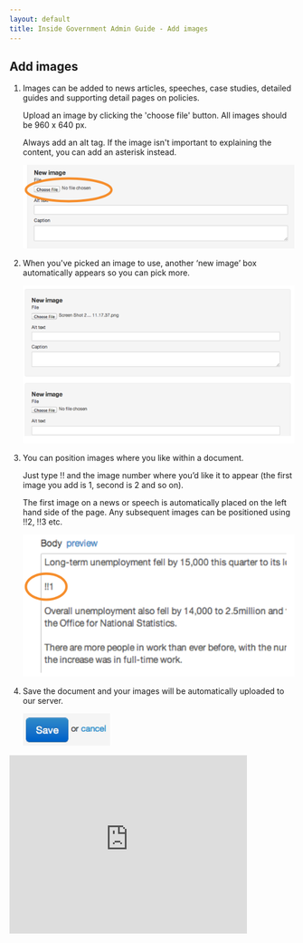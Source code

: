 ```yaml
---
layout: default
title: Inside Government Admin Guide - Add images
---
```


## Add images

1. Images can be added to news articles, speeches, case studies, detailed guides and supporting detail pages on policies.

	Upload an image by clicking the 'choose file' button. All images should be 960 x 640 px.
	
	Always add an alt tag. If the image isn't important to explaining the content, you can add an asterisk instead.
	
	![Add images 1](add-images-1.png)

2. When you've picked an image to use, another ‘new image’ box automatically appears so you can pick more.

	![Add images 2](add-images-2.png)
	
3. You can position images where you like within a document.

	Just type !! and the image number where you’d like it to appear (the first image you add is 1, second is 2 and so on).
	
	The first image on a news or speech is automatically placed on the left hand side of the page. Any subsequent images can be positioned using !!2, !!3 etc.

	![Add images 3](add-images-3.png)
	
4. Save the document and your images will be automatically uploaded to our server.

	![Create new document 4](creating-a-new-doc-4.png)

<object width="420" height="315"><param name="movie" value="http://www.youtube-nocookie.com/v/aBVD1JmKgIw?version=3&amp;hl=en_GB&amp;rel=0"></param><param name="allowFullScreen" value="true"></param><param name="allowscriptaccess" value="always"></param><embed src="http://www.youtube-nocookie.com/v/aBVD1JmKgIw?version=3&amp;hl=en_GB&amp;rel=0" type="application/x-shockwave-flash" width="420" height="315" allowscriptaccess="always" allowfullscreen="true"></embed></object>
	
